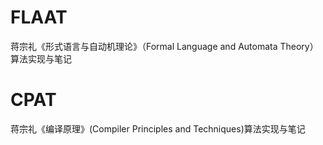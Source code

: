 # FLAAT
蒋宗礼《形式语言与自动机理论》（Formal Language and Automata Theory）算法实现与笔记


# CPAT
蒋宗礼《编译原理》(Compiler Principles and Techniques)算法实现与笔记